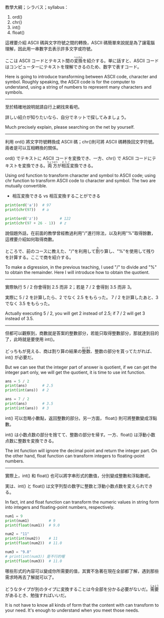 教學大綱；シラバス；syllabus：
1. ord()
2. chr()
3. int()
4. float()

這裡要介紹 ASCII 碼與文字符號之間的轉換，ASCII 碼簡單來說就是為了讓電腦理解，因此用一串數字去表示許多文字或符號。

ここは ASCII コードとテキスト間の<ruby>変換<rt>へんかん</rt></ruby>を紹介する。単に話すと、ASCII コードはコンピューターにテキストを理解できるのため、数字で表すコード。

Here is going to introduce transforming between ASCII code, character and symbol. Roughly speaking, the ASCII code is for the computer to understand, using a string of numbers to represent many characters and symbols.

---

至於精確地說明就請自行上網找來看吧。

詳しい紹介が知りたいなら、自分でネットで探してみましょう。

Much precisely explain, please searching on the net by yourself.

---

利用 ord() 將文字符號轉換成 ASCII 碼；chr()則可將 ASCII 碼轉換回文字符號。兩者是可以互相轉換的關係。

ord() でテキストに ASCII コードを変換でき、一方、chr() で ASCII コードにテキストを変換できる。<ruby>両方<rt>りょうほう</rt></ruby>が<ruby>相互<rt>そうご</rt></ruby>変換できる。

Using ord function to transform character and symbol to ASCII code; using chr function to transform ASCII code to character and symbol. The two are mutually convertible.

* 相互変換できる vs 相互変換することができる

```python
print(ord('a'))  # 97
print(chr(97))   # a

print(ord('z'))          # 122
print(chr(97 + 26 - 1))  # z
```

說個題外話，在前面的教學曾經教過利用"/"進行除法，以及利用"%"取得餘數，這裡要介紹如何取得商數。

ところで、前のコースに教えた、"/"を利用して<ruby>割<rt>わ</rt></ruby>り算し、"%"を使用して残りを計算する。ここで商を紹介する。

To make a digression, in the previous teaching, I used "/" to divide and "%" to obtain the remainder. Here I will introduce how to obtain the quotient.

---

實際執行 5 / 2 你會得到 2.5 而非 2；若是 7 / 2 會得到 3.5 而非 3。

実際に 5 / 2 を計算したら、2 でなく 2.5 をもらった。 7 / 2 を計算したあと、3 でなく 3.5 をもらった。

Actually executing 5 / 2, you will get 2 instead of 2.5; if 7 / 2 will get 3 instead of 3.5.

---

但都可以觀察到，商數就是答案的整數部分，若能只取得整數部分，那就達到目的了，此時就是要使用 int()。

どっちもが見える、商は割り算の結果の<ruby>整数<rt>せいすう</rt></ruby>、整数の部分を貰ってたがれば、int() が必要だ。

But we can see that the integer part of answer is quotient, if we can get the integer part only, we will get the quotient, it is time to use int function. 

```python
ans = 5 / 2
print(ans)       # 2.5
print(int(ans))  # 2

ans = 7 / 2
print(ans)       # 3.5
print(int(ans))  # 3
```

int() 可以忽略小數點，返回整數的部分。另一方面， float() 則可將整數變成浮點數。

int() は小数点数の部分を捨てて、整数の部分を帰す。一方、float() は浮動小数点数に整数を変換できる。

The int function will ignore the decimal point and return the integer part. On the other hand, float function can transform integers to floating-point numbers. 

---

實際上，int() 和 float() 也可以將字串形式的數值，分別變成整數和浮點數呢。

実は、int() と float() は文字列型の数字に整数と浮動小数点数を変えられできる。

In fact, int and float function can transform the numeric values in string form into integers and floating-point numbers, respectively.

```python
num1 = 9
print(num1)         # 9
print(float(num1))  # 9.0

num2 = "11"
print(int(num2))    # 11
print(float(num2))  # 11.0

num3 = "9.8"
# print(int(num3)) 是不行的喔
print(float(num3))  # 11.0
```

哪些形式的內容可以變成你所需要的值，其實不急著在現在全部都了解，遇到那些需求時再去了解就可以了。

どうなタイプが別のタイプに変換することは今全部を分かる必要がないだ。<ruby>需要<rt>じゅよう</rt></ruby>があるとき、勉強すればいいだ。

It is not have to know all kinds of form that the content with can transform to your need. It's enough to understand when you meet those needs.